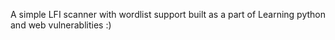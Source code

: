 A simple LFI scanner with wordlist support built as a part of Learning python and web vulnerablities :)
